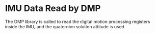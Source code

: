 # IMU Data Read by DMP
The DMP library is called to read the digital motion processing registers inside the IMU, and the quaternion solution attitude is used.
